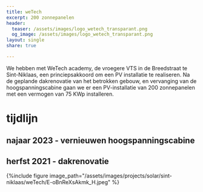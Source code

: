 ```yaml
---
title: weTech
excerpt: 200 zonnepanelen
header:
  teaser: /assets/images/logo_wetech_transparant.png
  og_image: /assets/images/logo_wetech_transparant.png
layout: single
share: true

---
```


We hebben met WeTech academy, de vroegere VTS in de Breedstraat te
Sint-Niklaas, een princiepsakkoord om een PV installatie te realiseren.  Na de
geplande dakrenovatie van het betrokken gebouw, en vervanging van de
hoogspanningscabine gaan we er een PV-installatie
van 200 zonnepanelen met een vermogen van 75 KWp installeren.


# tijdlijn

## najaar 2023 - vernieuwen hoogspanningscabine

## herfst 2021 - dakrenovatie

{%include figure image_path="/assets/images/projects/solar/sint-niklaas/weTech/E-oBnReXsAkmk_H.jpeg" %}
